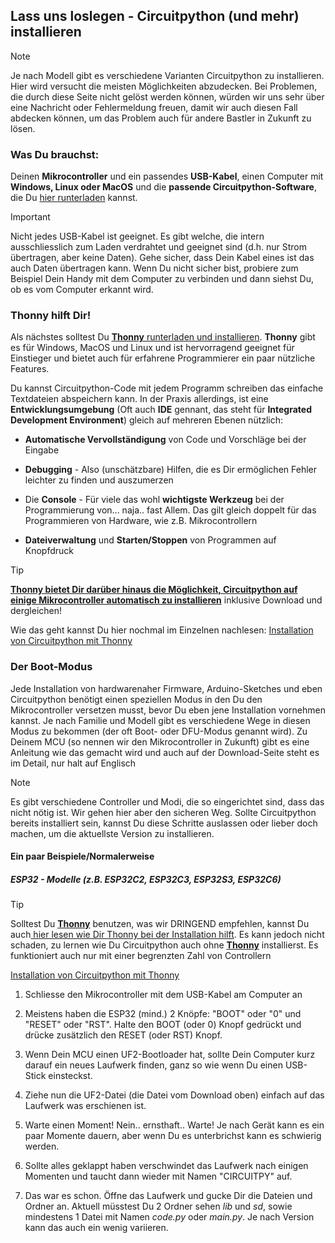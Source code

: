 ## Lass uns loslegen - Circuitpython (und mehr) installieren

> [!NOTE]
> 
> Je nach Modell gibt es verschiedene Varianten Circuitpython zu installieren. Hier wird versucht die meisten Möglichkeiten abzudecken. Bei Problemen, die durch diese Seite nicht gelöst werden können, würden wir uns sehr über eine Nachricht oder Fehlermeldung freuen, damit wir auch diesen Fall abdecken können, um das Problem auch für andere Bastler in Zukunft zu lösen.

### Was Du brauchst:

Deinen **Mikrocontroller** und ein passendes **USB-Kabel**, einen Computer mit **Windows, Linux oder MacOS** und die **passende Circuitpython-Software**, die Du [hier runterladen](https://circuitpython.org/downloads?q=esp32) kannst.

> [!IMPORTANT]
> 
> Nicht jedes USB-Kabel ist geeignet. Es gibt welche, die intern ausschliesslich zum Laden verdrahtet und geeignet sind (d.h. nur Strom übertragen, aber keine Daten). Gehe sicher, dass Dein Kabel eines ist das auch Daten übertragen kann. Wenn Du nicht sicher bist, probiere zum Beispiel Dein Handy mit dem Computer zu verbinden und dann siehst Du, ob es vom Computer erkannt wird.

### Thonny hilft Dir!

Als nächstes solltest Du [**Thonny** runterladen und installieren](https://thonny.org). **Thonny** gibt es für Windows, MacOS und Linux und ist hervorragend geeignet für Einstieger und bietet auch für erfahrene Programmierer ein paar nützliche Features.

Du kannst Circuitpython-Code mit jedem Programm schreiben das einfache Textdateien abspeichern kann. In der Praxis allerdings, ist eine **Entwicklungsumgebung** (Oft auch **IDE** gennant, das steht für **Integrated Development Environment**) gleich auf mehreren Ebenen nützlich:

- **Automatische Vervollständigung** von Code und Vorschläge bei der Eingabe

- **Debugging** - Also (unschätzbare) Hilfen, die es Dir ermöglichen Fehler leichter zu finden und auszumerzen

- Die **Console** - Für viele das wohl **wichtigste Werkzeug** bei der Programmierung von... naja.. fast Allem. Das gilt gleich doppelt für das Programmieren von Hardware, wie z.B. Mikrocontrollern

- **Dateiverwaltung** und **Starten/Stoppen** von Programmen auf Knopfdruck

> [!TIP]
  > 
  > **<u>Thonny bietet Dir darüber hinaus die Möglichkeit, Circuitpython auf einige Mikrocontroller automatisch zu installieren</u>** inklusive Download und dergleichen!
  > 
  > Wie das geht kannst Du hier nochmal im Einzelnen nachlesen: [Installation von Circuitpython mit Thonny](thonny_instcp.md)

### Der Boot-Modus

Jede Installation von hardwarenaher Firmware, Arduino-Sketches und eben Circuitpython benötigt einen speziellen Modus in den Du den Mikrocontroller versetzen musst, bevor Du eben jene Installation vornehmen kannst. Je nach Familie und Modell gibt es verschiedene Wege in diesen Modus zu bekommen (der oft Boot- oder DFU-Modus genannt wird). Zu Deinem MCU (so nennen wir den Mikrocontroller in Zukunft) gibt es eine Anleitung wie das gemacht wird und auch auf der Download-Seite steht es im Detail, nur halt auf Englisch

> [!NOTE]
> 
> Es gibt verschiedene Controller und Modi, die so eingerichtet sind, dass das nicht nötig ist. Wir gehen hier aber den sicheren Weg. Sollte Circuitpython bereits installiert sein, kannst Du diese Schritte auslassen oder lieber doch machen, um die aktuellste Version zu installieren. 

#### Ein paar Beispiele/Normalerweise

##### ESP32 - Modelle (z.B. ESP32C2, ESP32C3, ESP32S3, ESP32C6)

> [!TIP]
> 
> Solltest Du **[Thonny](http://thonny.org)** benutzen, was wir DRINGEND empfehlen, kannst Du auch[ hier lesen wie Dir Thonny bei der Installation hilft](thonny_instcp.md). Es kann jedoch nicht schaden, zu lernen wie Du Circuitpython auch ohne **[Thonny](http://thonny.org)** installierst. Es funktioniert auch nur mit einer begrenzten Zahl von Controllern
> 
> [Installation von Circuitpython mit Thonny](thonny_instcp.md)

1. Schliesse den Mikrocontroller mit dem USB-Kabel am Computer an

2. Meistens haben die ESP32 (mind.) 2 Knöpfe: "BOOT" oder "0" und "RESET" oder "RST". Halte den BOOT (oder 0) Knopf gedrückt und drücke zusätzlich den RESET (oder RST) Knopf. 

3. Wenn Dein MCU einen UF2-Bootloader hat, sollte Dein Computer kurz darauf ein neues Laufwerk finden, ganz so wie wenn Du einen USB-Stick einsteckst. 

4. Ziehe nun die UF2-Datei (die Datei vom Download oben) einfach auf das Laufwerk was erschienen ist. 

5. Warte einen Moment! Nein.. ernsthaft.. Warte! Je nach Gerät kann es ein paar Momente dauern, aber wenn Du es unterbrichst kann es schwierig werden. 

6. Sollte alles geklappt haben verschwindet das Laufwerk nach einigen Momenten und taucht dann wieder mit Namen "CIRCUITPY" auf. 

7. Das war es schon. Öffne das Laufwerk und gucke Dir die Dateien und Ordner an. Aktuell müsstest Du 2 Ordner sehen *lib* und *sd*, sowie mindestens 1 Datei mit Namen *code.py* oder *main.py*. Je nach Version kann das auch ein wenig variieren. 
